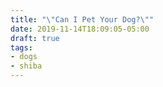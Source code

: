 ```yaml
---
title: "\"Can I Pet Your Dog?\""
date: 2019-11-14T18:09:05-05:00
draft: true
tags:
- dogs
- shiba
---
```


